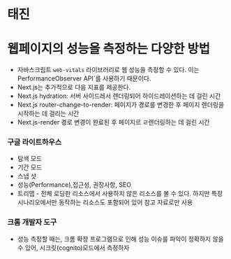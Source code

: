 # 태진

# 웹페이지의 성능을 측정하는 다양한 방법

- 자바스크립트 `web-vitals` 라이브러리로 웹 성능을 측정할 수 있다. 이는 PerformanceObserver API`를 사용하기 때문이다.
- Next.js는 추가적으로 다음 지표를 제공한다.
- Next.js hydration: 서버 사이드레서 렌더링되어 하이드레이션하는 데 걸린 시간
- Next.js router-change-to-render: 페이지가 경로를 변경한 후 페이지 렌더링을 시작하는 데 걸리는 시간
- Next.js-render 경로 변경이 완료된 후 페이지르 ㄹ렌더링하는 데 걸린 시간

### 구글 라이트하우스

- 탐색 모드
- 기간 모드
- 스냅 샷
- 성능(Performance),접근성, 권장사항, SEO
- 트리맵 - 전체 로딩한 리소스에서 사용하지 않은 리소스를 볼 수 있다. 하지만 특정 시나리오에서만 동작하는 리소스도 포함되어 있어 참고 자료로만 사용

### 크롬 개발자 도구

- 성능 측정할 때는, 크롬 확장 프로그램으로 인해 성능 이슈를 파악이 정확하지 않을 수 있어, 시크릿(cognito)모드에서 측정하자
